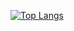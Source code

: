 [![Top Langs](https://github-readme-stats.vercel.app/api/top-langs/?username=&layout=donut-vertical)](https://github.com/anuraghazra/github-readme-stats)
